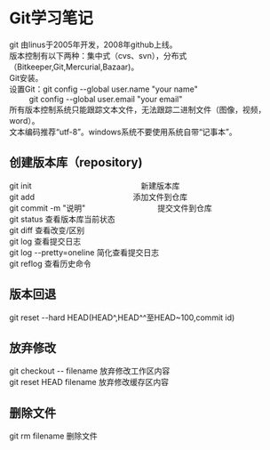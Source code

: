 Git学习笔记
======
git 由linus于2005年开发，2008年github上线。  
版本控制有以下两种：集中式（cvs、svn），分布式（Bitkeeper,Git,Mercurial,Bazaar)。  
Git安装。  
设置Git：git config --global user.name "your name"  
         git config --global user.email "your email"  
所有版本控制系统只能跟踪文本文件，无法跟踪二进制文件（图像，视频，word）。  
文本编码推荐“utf-8”。windows系统不要使用系统自带“记事本”。  
## 创建版本库（repository)

git init                                                  新建版本库  
git add  <file>                                           添加文件到仓库  
git commit -m "说明"                                      提交文件到仓库  
git status                                                查看版本库当前状态  
git diff                                                  查看改变/区别  
git log                                                   查看提交日志  
git log --pretty=oneline                                  简化查看提交日志  
git reflog                                                查看历史命令  
## 版本回退
git reset --hard HEAD(HEAD^,HEAD^^至HEAD~100,commit id)
## 放弃修改
git checkout -- filename                                  放弃修改工作区内容  
git reset HEAD  filename                                  放弃修改缓存区内容  
## 删除文件
git rm filename                                           删除文件  
